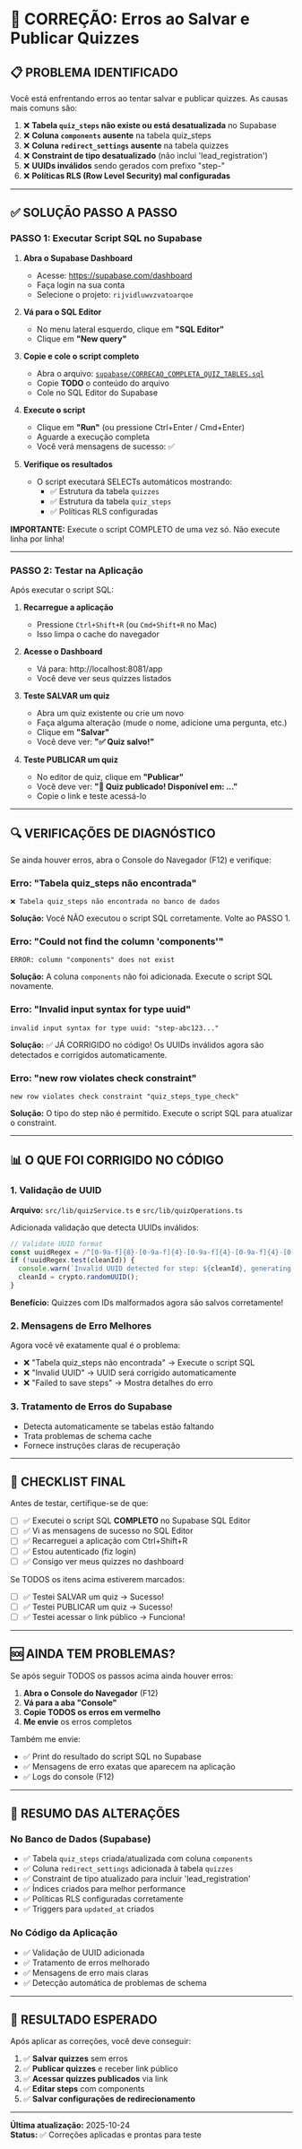 # 🔧 CORREÇÃO: Erros ao Salvar e Publicar Quizzes

## 📋 PROBLEMA IDENTIFICADO

Você está enfrentando erros ao tentar salvar e publicar quizzes. As causas mais comuns são:

1. ❌ **Tabela `quiz_steps` não existe ou está desatualizada** no Supabase
2. ❌ **Coluna `components` ausente** na tabela quiz_steps
3. ❌ **Coluna `redirect_settings` ausente** na tabela quizzes
4. ❌ **Constraint de tipo desatualizado** (não inclui 'lead_registration')
5. ❌ **UUIDs inválidos** sendo gerados com prefixo "step-"
6. ❌ **Políticas RLS (Row Level Security) mal configuradas**

---

## ✅ SOLUÇÃO PASSO A PASSO

### PASSO 1: Executar Script SQL no Supabase

1. **Abra o Supabase Dashboard**
   - Acesse: https://supabase.com/dashboard
   - Faça login na sua conta
   - Selecione o projeto: `rijvidluwvzvatoarqoe`

2. **Vá para o SQL Editor**
   - No menu lateral esquerdo, clique em **"SQL Editor"**
   - Clique em **"New query"**

3. **Copie e cole o script completo**
   - Abra o arquivo: [`supabase/CORRECAO_COMPLETA_QUIZ_TABLES.sql`](supabase/CORRECAO_COMPLETA_QUIZ_TABLES.sql)
   - Copie **TODO** o conteúdo do arquivo
   - Cole no SQL Editor do Supabase

4. **Execute o script**
   - Clique em **"Run"** (ou pressione Ctrl+Enter / Cmd+Enter)
   - Aguarde a execução completa
   - Você verá mensagens de sucesso: ✅

5. **Verifique os resultados**
   - O script executará SELECTs automáticos mostrando:
     - ✅ Estrutura da tabela `quizzes`
     - ✅ Estrutura da tabela `quiz_steps`
     - ✅ Políticas RLS configuradas

**IMPORTANTE:** Execute o script COMPLETO de uma vez só. Não execute linha por linha!

---

### PASSO 2: Testar na Aplicação

Após executar o script SQL:

1. **Recarregue a aplicação**
   - Pressione `Ctrl+Shift+R` (ou `Cmd+Shift+R` no Mac)
   - Isso limpa o cache do navegador

2. **Acesse o Dashboard**
   - Vá para: http://localhost:8081/app
   - Você deve ver seus quizzes listados

3. **Teste SALVAR um quiz**
   - Abra um quiz existente ou crie um novo
   - Faça alguma alteração (mude o nome, adicione uma pergunta, etc.)
   - Clique em **"Salvar"**
   - Você deve ver: **"✅ Quiz salvo!"**

4. **Teste PUBLICAR um quiz**
   - No editor de quiz, clique em **"Publicar"**
   - Você deve ver: **"🎉 Quiz publicado! Disponível em: ..."**
   - Copie o link e teste acessá-lo

---

## 🔍 VERIFICAÇÕES DE DIAGNÓSTICO

Se ainda houver erros, abra o Console do Navegador (F12) e verifique:

### Erro: "Tabela quiz_steps não encontrada"
```
❌ Tabela quiz_steps não encontrada no banco de dados
```
**Solução:** Você NÃO executou o script SQL corretamente. Volte ao PASSO 1.

### Erro: "Could not find the column 'components'"
```
ERROR: column "components" does not exist
```
**Solução:** A coluna `components` não foi adicionada. Execute o script SQL novamente.

### Erro: "Invalid input syntax for type uuid"
```
invalid input syntax for type uuid: "step-abc123..."
```
**Solução:** ✅ JÁ CORRIGIDO no código! Os UUIDs inválidos agora são detectados e corrigidos automaticamente.

### Erro: "new row violates check constraint"
```
new row violates check constraint "quiz_steps_type_check"
```
**Solução:** O tipo do step não é permitido. Execute o script SQL para atualizar o constraint.

---

## 📊 O QUE FOI CORRIGIDO NO CÓDIGO

### 1. Validação de UUID
**Arquivo:** `src/lib/quizService.ts` e `src/lib/quizOperations.ts`

Adicionada validação que detecta UUIDs inválidos:
```typescript
// Validate UUID format
const uuidRegex = /^[0-9a-f]{8}-[0-9a-f]{4}-[0-9a-f]{4}-[0-9a-f]{4}-[0-9a-f]{12}$/i;
if (!uuidRegex.test(cleanId)) {
  console.warn(`Invalid UUID detected for step: ${cleanId}, generating new one`);
  cleanId = crypto.randomUUID();
}
```

**Benefício:** Quizzes com IDs malformados agora são salvos corretamente!

### 2. Mensagens de Erro Melhores
Agora você vê exatamente qual é o problema:
- ❌ "Tabela quiz_steps não encontrada" → Execute o script SQL
- ❌ "Invalid UUID" → UUID será corrigido automaticamente
- ❌ "Failed to save steps" → Mostra detalhes do erro

### 3. Tratamento de Erros do Supabase
- Detecta automaticamente se tabelas estão faltando
- Trata problemas de schema cache
- Fornece instruções claras de recuperação

---

## 🎯 CHECKLIST FINAL

Antes de testar, certifique-se de que:

- [ ] ✅ Executei o script SQL **COMPLETO** no Supabase SQL Editor
- [ ] ✅ Vi as mensagens de sucesso no SQL Editor
- [ ] ✅ Recarreguei a aplicação com Ctrl+Shift+R
- [ ] ✅ Estou autenticado (fiz login)
- [ ] ✅ Consigo ver meus quizzes no dashboard

Se TODOS os itens acima estiverem marcados:

- [ ] ✅ Testei SALVAR um quiz → Sucesso!
- [ ] ✅ Testei PUBLICAR um quiz → Sucesso!
- [ ] ✅ Testei acessar o link público → Funciona!

---

## 🆘 AINDA TEM PROBLEMAS?

Se após seguir TODOS os passos acima ainda houver erros:

1. **Abra o Console do Navegador** (F12)
2. **Vá para a aba "Console"**
3. **Copie TODOS os erros em vermelho**
4. **Me envie** os erros completos

Também me envie:
- ✅ Print do resultado do script SQL no Supabase
- ✅ Mensagens de erro exatas que aparecem na aplicação
- ✅ Logs do console (F12)

---

## 📝 RESUMO DAS ALTERAÇÕES

### No Banco de Dados (Supabase)
- ✅ Tabela `quiz_steps` criada/atualizada com coluna `components`
- ✅ Coluna `redirect_settings` adicionada à tabela `quizzes`
- ✅ Constraint de tipo atualizado para incluir 'lead_registration'
- ✅ Índices criados para melhor performance
- ✅ Políticas RLS configuradas corretamente
- ✅ Triggers para `updated_at` criados

### No Código da Aplicação
- ✅ Validação de UUID adicionada
- ✅ Tratamento de erros melhorado
- ✅ Mensagens de erro mais claras
- ✅ Detecção automática de problemas de schema

---

## 🚀 RESULTADO ESPERADO

Após aplicar as correções, você deve conseguir:

1. ✅ **Salvar quizzes** sem erros
2. ✅ **Publicar quizzes** e receber link público
3. ✅ **Acessar quizzes publicados** via link
4. ✅ **Editar steps** com components
5. ✅ **Salvar configurações de redirecionamento**

---

**Última atualização:** 2025-10-24  
**Status:** ✅ Correções aplicadas e prontas para teste

